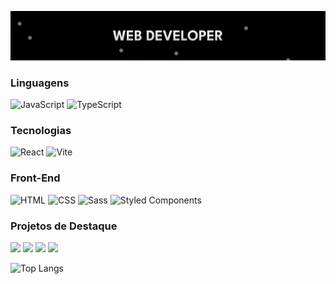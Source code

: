![](https://github.com/LucasMartins717/LucasMartins717/blob/main/assets/balls.gif)

### Linguagens

![JavaScript](https://img.shields.io/badge/-JavaScript-000?&logo=JavaScript)
![TypeScript](https://img.shields.io/badge/-TypeScript-000?&logo=TypeScript)

### Tecnologias

![React](https://img.shields.io/badge/-React-000?&logo=React)
![Vite](https://img.shields.io/badge/-Vite-000?&logo=Vite)

### Front-End

![HTML](https://img.shields.io/badge/-HTML-000?&logo=HTML5)
![CSS](https://img.shields.io/badge/-CSS-000?&logo=CSS3)
![Sass](https://img.shields.io/badge/-Sass-000?&logo=Sass)
![Styled Components](https://img.shields.io/badge/-Styled%20Components-000?&logo=styled-components)

### Projetos de Destaque

[![](https://img.shields.io/badge/-🍊%20Orbits-000)](https://github.com/LucasMartins717/Orbits)
[![](https://img.shields.io/badge/-🔎%20Image%20Search-000)](https://github.com/LucasMartins717/image-search)
[![](https://img.shields.io/badge/-📋%20Task%20Manager-000)](https://github.com/LucasMartins717/TaskManager-TS)
[![](https://img.shields.io/badge/-🛒%20Denipatch-000)](https://github.com/adamalston/https://github.com/LucasMartins717/Denipatch)

![Top Langs](https://github-readme-stats.vercel.app/api/top-langs/?username=LucasMartins717&theme=tokyonight&count_private=true&langs_count=8&layout=compact&hide=ASP.NET,ShaderLab,c,Jupyter%20Notebook,Ada)

